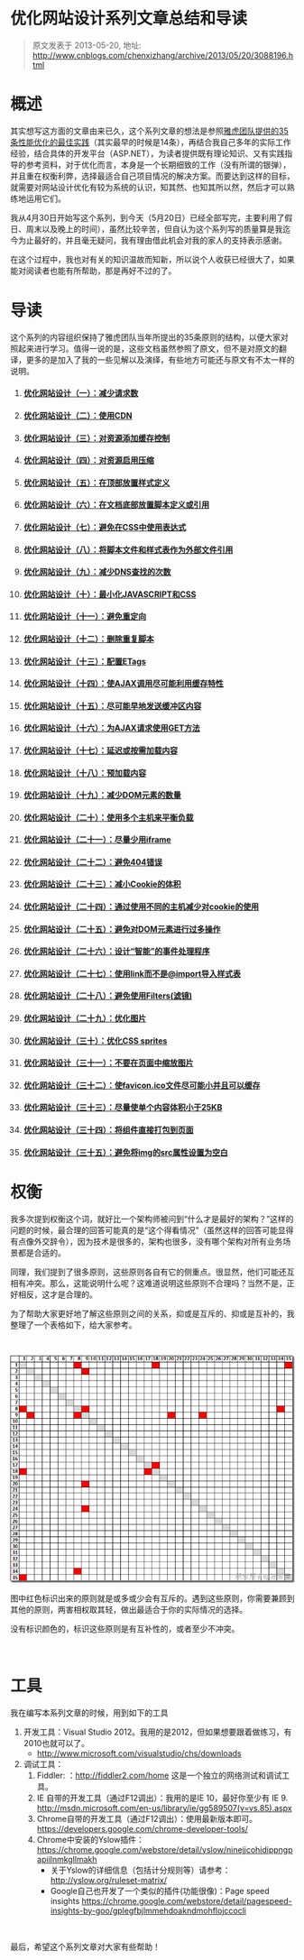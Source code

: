 # 优化网站设计系列文章总结和导读 
> 原文发表于 2013-05-20, 地址: http://www.cnblogs.com/chenxizhang/archive/2013/05/20/3088196.html 


概述
==


其实想写这方面的文章由来已久，这个系列文章的想法是参照[雅虎团队提供的35条性能优化的最佳实践](http://developer.yahoo.com/performance/rules.html)（其实最早的时候是14条），再结合我自己多年的实际工作经验，结合具体的开发平台（ASP.NET），为读者提供既有理论知识、又有实践指导的参考资料，对于优化而言，本身是一个长期细致的工作（没有所谓的银弹），并且重在权衡利弊，选择最适合自己项目情况的解决方案。而要达到这样的目标，就需要对网站设计优化有较为系统的认识，知其然、也知其所以然，然后才可以熟练地运用它们。


我从4月30日开始写这个系列，到今天（5月20日）已经全部写完，主要利用了假日、周末以及晚上的时间），虽然比较辛苦，但自认为这个系列写的质量算是我迄今为止最好的，并且毫无疑问，我有理由借此机会对我的家人的支持表示感谢。


在这个过程中，我也对有关的知识温故而知新，所以说个人收获已经很大了，如果能对阅读者也能有所帮助，那是再好不过的了。


导读
==


这个系列的内容组织保持了雅虎团队当年所提出的35条原则的结构，以便大家对照起来进行学习。值得一说的是，这些文档虽然参照了原文，但不是对原文的翻译，更多的是加入了我的一些见解以及演绎，有些地方可能还与原文有不太一样的说明。


1. #### [优化网站设计（一）：减少请求数](http://www.cnblogs.com/chenxizhang/archive/2013/04/29/3050839.html)
2. #### [优化网站设计（二）：使用CDN](http://www.cnblogs.com/chenxizhang/archive/2013/04/30/3051686.html)
3. #### [优化网站设计（三）：对资源添加缓存控制](http://www.cnblogs.com/chenxizhang/archive/2013/04/30/3052440.html)
4. #### [优化网站设计（四）：对资源启用压缩](http://www.cnblogs.com/chenxizhang/archive/2013/05/01/3052881.html)
5. #### [优化网站设计（五）：在顶部放置样式定义](http://www.cnblogs.com/chenxizhang/archive/2013/05/01/3053216.html)
6. #### [优化网站设计（六）：在文档底部放置脚本定义或引用](http://www.cnblogs.com/chenxizhang/archive/2013/05/01/3053299.html)
7. #### [优化网站设计（七）：避免在CSS中使用表达式](http://www.cnblogs.com/chenxizhang/archive/2013/05/01/3053439.html)
8. #### [优化网站设计（八）：将脚本文件和样式表作为外部文件引用](http://www.cnblogs.com/chenxizhang/archive/2013/05/01/3053562.html)
9. #### [优化网站设计（九）：减少DNS查找的次数](http://www.cnblogs.com/chenxizhang/archive/2013/05/02/3053996.html)
10. #### [优化网站设计（十）：最小化JAVASCRIPT和CSS](http://www.cnblogs.com/chenxizhang/archive/2013/05/02/3054141.html)
11. #### [优化网站设计（十一）：避免重定向](http://www.cnblogs.com/chenxizhang/archive/2013/05/05/3060804.html)
12. #### [优化网站设计（十二）：删除重复脚本](http://www.cnblogs.com/chenxizhang/archive/2013/05/05/3061004.html)
13. #### [优化网站设计（十三）：配置ETags](http://www.cnblogs.com/chenxizhang/archive/2013/05/11/3072898.html)
14. #### [优化网站设计（十四）：使AJAX调用尽可能利用缓存特性](http://www.cnblogs.com/chenxizhang/archive/2013/05/12/3073690.html)
15. #### [优化网站设计（十五）：尽可能早地发送缓冲区内容](http://www.cnblogs.com/chenxizhang/archive/2013/05/12/3073836.html)
16. #### [优化网站设计（十六）：为AJAX请求使用GET方法](http://www.cnblogs.com/chenxizhang/archive/2013/05/12/3073891.html)
17. #### [优化网站设计（十七）：延迟或按需加载内容](http://www.cnblogs.com/chenxizhang/archive/2013/05/16/3081941.html)
18. #### [优化网站设计（十八）：预加载内容](http://www.cnblogs.com/chenxizhang/archive/2013/05/16/3082402.html)
19. #### [优化网站设计（十九）：减少DOM元素的数量](http://www.cnblogs.com/chenxizhang/archive/2013/05/17/3083162.html)
20. #### [优化网站设计（二十）：使用多个主机来平衡负载](http://www.cnblogs.com/chenxizhang/archive/2013/05/17/3083509.html)
21. #### [优化网站设计（二十一）：尽量少用iframe](http://www.cnblogs.com/chenxizhang/archive/2013/05/17/3083788.html)
22. #### [优化网站设计（二十二）：避免404错误](http://www.cnblogs.com/chenxizhang/archive/2013/05/17/3084052.html)
23. #### [优化网站设计（二十三）：减小Cookie的体积](http://www.cnblogs.com/chenxizhang/archive/2013/05/18/3085712.html)
24. #### [优化网站设计（二十四）：通过使用不同的主机减少对cookie的使用](http://www.cnblogs.com/chenxizhang/archive/2013/05/19/3086514.html)
25. #### [优化网站设计（二十五）：避免对DOM元素进行过多操作](http://www.cnblogs.com/chenxizhang/archive/2013/05/19/3086546.html)
26. #### [优化网站设计（二十六）：设计“智能”的事件处理程序](http://www.cnblogs.com/chenxizhang/archive/2013/05/19/3086643.html)
27. #### [优化网站设计（二十七）：使用link而不是@import导入样式表](http://www.cnblogs.com/chenxizhang/archive/2013/05/19/3086725.html)
28. #### [优化网站设计（二十八）：避免使用Filters(滤镜)](http://www.cnblogs.com/chenxizhang/archive/2013/05/19/3086817.html)
29. #### [优化网站设计（二十九）：优化图片](http://www.cnblogs.com/chenxizhang/archive/2013/05/19/3086865.html)
30. #### [优化网站设计（三十）：优化CSS sprites](http://www.cnblogs.com/chenxizhang/archive/2013/05/19/3086895.html)
31. #### [优化网站设计（三十一）：不要在页面中缩放图片](http://www.cnblogs.com/chenxizhang/archive/2013/05/19/3086912.html)
32. #### [优化网站设计（三十二）：使favicon.ico文件尽可能小并且可以缓存](http://www.cnblogs.com/chenxizhang/archive/2013/05/20/3087965.html)
33. #### [优化网站设计（三十三）：尽量使单个内容体积小于25KB](http://www.cnblogs.com/chenxizhang/archive/2013/05/20/3087983.html)
34. #### [优化网站设计（三十四）：将组件直接打包到页面](http://www.cnblogs.com/chenxizhang/archive/2013/05/20/3087997.html)
35. #### [优化网站设计（三十五）：避免将img的src属性设置为空白](http://www.cnblogs.com/chenxizhang/archive/2013/05/20/3088007.html)


#### 


权衡
==


我多次提到权衡这个词，就好比一个架构师被问到“什么才是最好的架构？”这样的问题的时候，最合理的回答可能真的是“这个得看情况”（虽然这样的回答可能显得有点像外交辞令），因为技术是很多的，架构也很多，没有哪个架构对所有业务场景都是合适的。


同理，我们提到了很多原则，这些原则各自有它的侧重点。很显然，他们可能还互相有冲突。那么，这能说明什么呢？这难道说明这些原则不合理吗？当然不是，正好相反，这才是合理的。


为了帮助大家更好地了解这些原则之间的关系，抑或是互斥的、抑或是互补的，我整理了一个表格如下，给大家参考。


 


[![image](./images/3088196-20105554-eb4684a095dd448a87aeffc8a44aae70.png "image")](http://images.cnitblog.com/blog/9072/201305/20105317-b34b340ddb57410f88028e232968923c.png)


图中红色标识出来的原则就是或多或少会有互斥的。遇到这些原则，你需要兼顾到其他的原则，两害相权取其轻，做出最适合于你的实际情况的选择。


没有标识颜色的，标识这些原则是有互补性的，或者至少不冲突。


 


工具
==


我在编写本系列文章的时候，用到如下的工具


1. 开发工具：Visual Studio 2012。我用的是2012，但如果想要跟着做练习，有2010也就可以了。
	* <http://www.microsoft.com/visualstudio/chs/downloads>
2. 调试工具：
	1. Fiddler: ：<http://fiddler2.com/home> 这是一个独立的网络测试和调试工具。
	2. IE 自带的开发工具（通过F12调出）：我用的是IE 10，最好你至少有 IE 9. <http://msdn.microsoft.com/en-us/library/ie/gg589507(v=vs.85).aspx>
	3. Chrome自带的开发工具（通过F12调出）：使用最新版本即可。<https://developers.google.com/chrome-developer-tools/>
	4. Chrome中安装的Yslow插件：<https://chrome.google.com/webstore/detail/yslow/ninejjcohidippngpapiilnmkgllmakh>
		* 关于Yslow的详细信息（包括计分规则等）请参考：<http://yslow.org/ruleset-matrix/>
		* Google自己也开发了一个类似的插件(功能很像)：Page speed insights <https://chrome.google.com/webstore/detail/pagespeed-insights-by-goo/gplegfbjlmmehdoakndmohflojccocli>


 


最后，希望这个系列文章对大家有些帮助！

